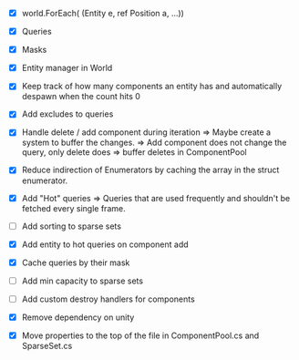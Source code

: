 - [x] world.ForEach( (Entity e, ref Position a, ...))
- [x] Queries
- [x] Masks
- [x] Entity manager in World
- [x] Keep track of how many components an entity has and automatically despawn when the count hits 0
- [x] Add excludes to queries
- [x] Handle delete / add component during iteration => Maybe create a system to buffer the changes.
    => Add component does not change the query, only delete does => buffer deletes in ComponentPool
- [x] Reduce indirection of Enumerators by caching the array in the struct enumerator.
- [x] Add "Hot" queries => Queries that are used frequently and shouldn't be fetched every single frame.
- [ ] Add sorting to sparse sets

- [x] Add entity to hot queries on component add
- [x] Cache queries by their mask
- [ ] Add min capacity to sparse sets
- [ ] Add custom destroy handlers for components
- [x] Remove dependency on unity
- [x] Move properties to the top of the file in ComponentPool.cs and SparseSet.cs